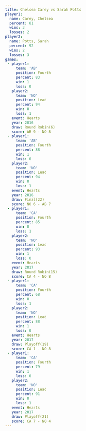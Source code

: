 ```yaml
---
title: Chelsea Carey vs Sarah Potts
player1:              
  name: Carey, Chelsea
  percent: 81         
  wins: 3             
  losses: 2           
player2:              
  name: Potts, Sarah  
  percent: 92         
  wins: 2             
  losses: 3           
games:
 - player1:          
     team: 'AB'      
     position: Fourth
     percent: 83     
     win: 1          
     loss: 0         
   player2:        
     team: 'NO'    
     position: Lead
     percent: 94   
     win: 0        
     loss: 1       
   event: Hearts       
   year: 2016          
   draw: Round Robin(6)
   score: AB 9 - NO 8  
 - player1:          
     team: 'AB'      
     position: Fourth
     percent: 88     
     win: 1          
     loss: 0         
   player2:        
     team: 'NO'    
     position: Lead
     percent: 94   
     win: 0        
     loss: 1       
   event: Hearts     
   year: 2016        
   draw: Final(22)   
   score: NO 6 - AB 7
 - player1:          
     team: 'CA'      
     position: Fourth
     percent: 85     
     win: 0          
     loss: 1         
   player2:        
     team: 'NO'    
     position: Lead
     percent: 93   
     win: 1        
     loss: 0       
   event: Hearts        
   year: 2017           
   draw: Round Robin(15)
   score: CA 4 - NO 8   
 - player1:          
     team: 'CA'      
     position: Fourth
     percent: 68     
     win: 0          
     loss: 1         
   player2:        
     team: 'NO'    
     position: Lead
     percent: 88   
     win: 1        
     loss: 0       
   event: Hearts     
   year: 2017        
   draw: Playoff(19) 
   score: CA 1 - NO 8
 - player1:          
     team: 'CA'      
     position: Fourth
     percent: 79     
     win: 1          
     loss: 0         
   player2:        
     team: 'NO'    
     position: Lead
     percent: 91   
     win: 0        
     loss: 1       
   event: Hearts     
   year: 2017        
   draw: Playoff(21) 
   score: CA 7 - NO 4
---
```


